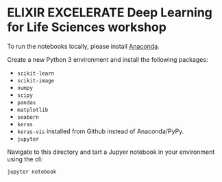# ELIXIR EXCELERATE Deep Learning for Life Sciences workshop
To run the notebooks locally, please install [Anaconda](https://www.anaconda.com/distribution/).

Create a new Python 3 environment and install the following packages:
- `scikit-learn`
- `scikit-image`
- `numpy`
- `scipy`
- `pandas`
- `matplotlib`
- `seaborn`
- `keras`
- `keras-vis` installed from Github instead of Anaconda/PyPy.
- `jupyter`

Navigate to this directory and tart a Jupyer notebook in your environment using the cli:

```
jupyter notebook
```

